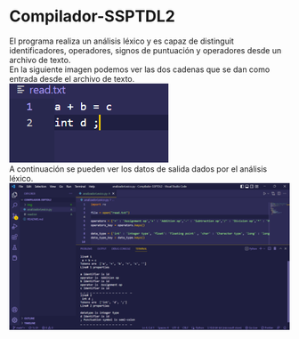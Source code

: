 # Compilador-SSPTDL2
El programa realiza un análisis léxico y es capaz de distinguit identificadores, operadores, signos de puntuación y operadores desde un archivo de texto.  
En la siguiente imagen podemos ver las dos cadenas que se dan como entrada desde el archivo de texto.  
![Image text](https://github.com/JOrtegaM230/Compilador-SSPTDL2/blob/main/img/entrada.png)  
A continuación se pueden ver los datos de salida dados por el análisis léxico.  
![Image text](https://github.com/JOrtegaM230/Compilador-SSPTDL2/blob/main/img/salida.png)
